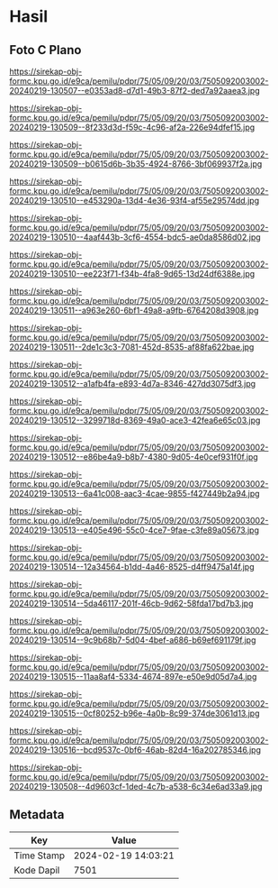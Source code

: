 # Hasil

## Foto C Plano

https://sirekap-obj-formc.kpu.go.id/e9ca/pemilu/pdpr/75/05/09/20/03/7505092003002-20240219-130507--e0353ad8-d7d1-49b3-87f2-ded7a92aaea3.jpg

https://sirekap-obj-formc.kpu.go.id/e9ca/pemilu/pdpr/75/05/09/20/03/7505092003002-20240219-130509--8f233d3d-f59c-4c96-af2a-226e94dfef15.jpg

https://sirekap-obj-formc.kpu.go.id/e9ca/pemilu/pdpr/75/05/09/20/03/7505092003002-20240219-130509--b0615d6b-3b35-4924-8766-3bf069937f2a.jpg

https://sirekap-obj-formc.kpu.go.id/e9ca/pemilu/pdpr/75/05/09/20/03/7505092003002-20240219-130510--e453290a-13d4-4e36-93f4-af55e29574dd.jpg

https://sirekap-obj-formc.kpu.go.id/e9ca/pemilu/pdpr/75/05/09/20/03/7505092003002-20240219-130510--4aaf443b-3cf6-4554-bdc5-ae0da8586d02.jpg

https://sirekap-obj-formc.kpu.go.id/e9ca/pemilu/pdpr/75/05/09/20/03/7505092003002-20240219-130510--ee223f71-f34b-4fa8-9d65-13d24df6388e.jpg

https://sirekap-obj-formc.kpu.go.id/e9ca/pemilu/pdpr/75/05/09/20/03/7505092003002-20240219-130511--a963e260-6bf1-49a8-a9fb-6764208d3908.jpg

https://sirekap-obj-formc.kpu.go.id/e9ca/pemilu/pdpr/75/05/09/20/03/7505092003002-20240219-130511--2de1c3c3-7081-452d-8535-af88fa622bae.jpg

https://sirekap-obj-formc.kpu.go.id/e9ca/pemilu/pdpr/75/05/09/20/03/7505092003002-20240219-130512--a1afb4fa-e893-4d7a-8346-427dd3075df3.jpg

https://sirekap-obj-formc.kpu.go.id/e9ca/pemilu/pdpr/75/05/09/20/03/7505092003002-20240219-130512--3299718d-8369-49a0-ace3-42fea6e65c03.jpg

https://sirekap-obj-formc.kpu.go.id/e9ca/pemilu/pdpr/75/05/09/20/03/7505092003002-20240219-130512--e86be4a9-b8b7-4380-9d05-4e0cef931f0f.jpg

https://sirekap-obj-formc.kpu.go.id/e9ca/pemilu/pdpr/75/05/09/20/03/7505092003002-20240219-130513--6a41c008-aac3-4cae-9855-f427449b2a94.jpg

https://sirekap-obj-formc.kpu.go.id/e9ca/pemilu/pdpr/75/05/09/20/03/7505092003002-20240219-130513--e405e496-55c0-4ce7-9fae-c3fe89a05673.jpg

https://sirekap-obj-formc.kpu.go.id/e9ca/pemilu/pdpr/75/05/09/20/03/7505092003002-20240219-130514--12a34564-b1dd-4a46-8525-d4ff9475a14f.jpg

https://sirekap-obj-formc.kpu.go.id/e9ca/pemilu/pdpr/75/05/09/20/03/7505092003002-20240219-130514--5da46117-201f-46cb-9d62-58fda17bd7b3.jpg

https://sirekap-obj-formc.kpu.go.id/e9ca/pemilu/pdpr/75/05/09/20/03/7505092003002-20240219-130514--9c9b68b7-5d04-4bef-a686-b69ef691179f.jpg

https://sirekap-obj-formc.kpu.go.id/e9ca/pemilu/pdpr/75/05/09/20/03/7505092003002-20240219-130515--11aa8af4-5334-4674-897e-e50e9d05d7a4.jpg

https://sirekap-obj-formc.kpu.go.id/e9ca/pemilu/pdpr/75/05/09/20/03/7505092003002-20240219-130515--0cf80252-b96e-4a0b-8c99-374de3061d13.jpg

https://sirekap-obj-formc.kpu.go.id/e9ca/pemilu/pdpr/75/05/09/20/03/7505092003002-20240219-130516--bcd9537c-0bf6-46ab-82d4-16a202785346.jpg

https://sirekap-obj-formc.kpu.go.id/e9ca/pemilu/pdpr/75/05/09/20/03/7505092003002-20240219-130508--4d9603cf-1ded-4c7b-a538-6c34e6ad33a9.jpg


## Metadata

| Key        | Value               |
| ---------- | ------------------- |
| Time Stamp | 2024-02-19 14:03:21 |
| Kode Dapil | 7501                |




